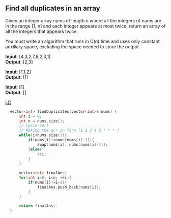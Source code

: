 ## Find all duplicates in an array
Given an integer array nums of length n where all the integers of nums are in the range [1, n] and each integer appears at most twice, return an array of all the integers that appears twice.

You must write an algorithm that runs in O(n) time and uses only constant auxiliary space, excluding the space needed to store the output

**Input**: [4,3,2,7,8,2,3,1]\
**Output**: [2,3]

**Input**: [1,1,2]\
**Output**: [1]

**Input**: [1]\
**Output**: []

[LC](https://leetcode.com/problems/find-all-duplicates-in-an-array/)

```cpp
  vector<int> findDuplicates(vector<int>& nums) {
      int i = 0;
      int n = nums.size();
      // cycle-sort
      // Making the arr in form [1 2 3 4 5 * * * ]
      while(i<nums.size()){
          if(nums[i]!=nums[nums[i]-1]){
              swap(nums[i], nums[nums[i]-1]);
          }else{
              ++i;
          }
      }
      
      vector<int> finalAns;
      for(int i=0; i<n; ++i){
          if(nums[i]!=i+1){
              finalAns.push_back(nums[i]);
          }
      }
      
      return finalAns;
  }
```
